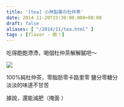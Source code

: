 ```yaml
---
title: '[tea] 小林製薬の杜仲茶'
date: 2014-11-20T15:30:00.000+08:00
draft: false
aliases: [ "/2014/11/tea.html" ]
tags : [flavor - 飲！]
---
```


吃得飽飽滯滯，喝個杜仲茶解解膩吧～  

[![](https://1.bp.blogspot.com/-DFfM8XNNaw8/XFbQR3WsrLI/AAAAAAAAH3s/QNbNAJelDPkasaehkfgVu2YdqoSt4hI4gCLcBGAs/s640/15200034654_0c5e49d6fd_z.jpg)](https://1.bp.blogspot.com/-DFfM8XNNaw8/XFbQR3WsrLI/AAAAAAAAH3s/QNbNAJelDPkasaehkfgVu2YdqoSt4hI4gCLcBGAs/s1600/15200034654_0c5e49d6fd_z.jpg)

100%純杜仲茶，零脂肪零卡路里零 鹽分零糖分  
淡淡的味道不甘苦  
  
據說，還能減肥（掩面 ）